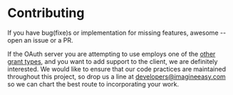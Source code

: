 # Contributing

If you have bug(fixe)s or implementation for missing features, awesome -- open
an issue or a PR.

If the OAuth server you are attempting to use employs one of the
[other grant types](http://tools.ietf.org/html/rfc6749#section-4), and you want
to add support to the client, we are definitely interested. We would like to
ensure that our code practices are maintained throughout this project, so drop
us a line at developers@imagineeasy.com so we can chart the best route to
incorporating your work.
